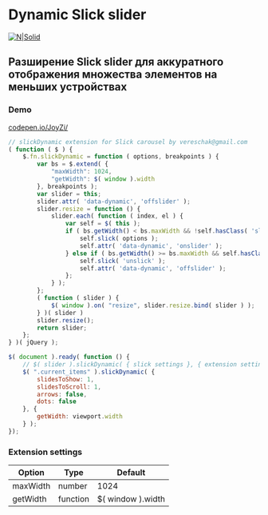 # Dynamic Slick slider
[![N|Solid](http://kenwheeler.github.io/slick/img/slick.gif)](http://kenwheeler.github.io/slick/)

## Разширение Slick slider для аккуратного отображения множества элементов на меньших устройствах

### Demo 
[codepen.io/JoyZi/](https://codepen.io/JoyZi/pen/LygBgr)

```javascript
// slickDynamic extension for Slick carousel by vereschak@gmail.com
( function ( $ ) {
    $.fn.slickDynamic = function ( options, breakpoints ) {
        var bs = $.extend( {
            "maxWidth": 1024,
            "getWidth": $( window ).width
        }, breakpoints );
        var slider = this;
        slider.attr( 'data-dynamic', 'offslider' );
        slider.resize = function () {
            slider.each( function ( index, el ) {
                var self = $( this );
                if ( bs.getWidth() < bs.maxWidth && !self.hasClass( 'slick-slider' ) ) {
                    self.slick( options );
                    self.attr( 'data-dynamic', 'onslider' );
                } else if ( bs.getWidth() >= bs.maxWidth && self.hasClass( 'slick-slider' ) ) {
                    self.slick( 'unslick' );
                    self.attr( 'data-dynamic', 'offslider' );
                };
            } );
        };
        ( function ( slider ) {
            $( window ).on( "resize", slider.resize.bind( slider ) );
        } )( slider )
        slider.resize();
        return slider;
    };
} )( jQuery );

$( document ).ready( function () {
    // $( slider ).slickDynamic( { slick settings }, { extension settings } );
    $( ".current_items" ).slickDynamic( { 
        slidesToShow: 1,
        slidesToScroll: 1,
        arrows: false,
        dots: false
    }, {
        getWidth: viewport.width
    } );
});
```
### Extension settings

Option | Type | Default 
------ | ---- | ------- 
maxWidth | number | 1024 
getWidth | function | $( window ).width 
